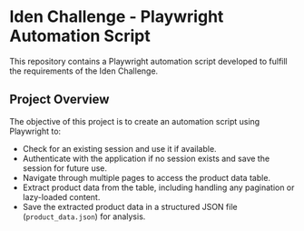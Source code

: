 # Iden Challenge - Playwright Automation Script

This repository contains a Playwright automation script developed to fulfill the requirements of the Iden Challenge.

## Project Overview

The objective of this project is to create an automation script using Playwright to:

- Check for an existing session and use it if available.
- Authenticate with the application if no session exists and save the session for future use.
- Navigate through multiple pages to access the product data table.
- Extract product data from the table, including handling any pagination or lazy-loaded content.
- Save the extracted product data in a structured JSON file (`product_data.json`) for analysis.

